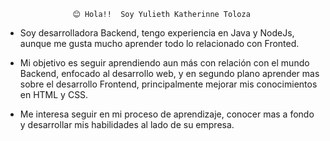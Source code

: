                   😊 Hola!!  Soy Yulieth Katherinne Toloza                                                       
 
* Soy desarrolladora Backend, tengo experiencia en Java y NodeJs, aunque me gusta mucho aprender todo lo relacionado con Fronted.
 
* Mi objetivo es seguir aprendiendo aun más con relación con el mundo Backend, enfocado al desarrollo web, y en segundo plano aprender mas sobre el desarrollo Frontend, principalmente mejorar mis conocimientos en HTML y CSS.

* Me interesa seguir en mi proceso de aprendizaje, conocer mas a fondo y desarrollar mis habilidades al lado de su empresa.
